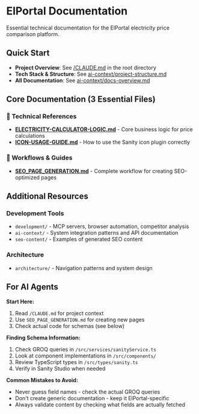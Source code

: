 # ElPortal Documentation

Essential technical documentation for the ElPortal electricity price comparison platform.

## Quick Start

- **Project Overview**: See [/CLAUDE.md](/CLAUDE.md) in the root directory
- **Tech Stack & Structure**: See [ai-context/project-structure.md](ai-context/project-structure.md)
- **All Documentation**: See [ai-context/docs-overview.md](ai-context/docs-overview.md)

## Core Documentation (3 Essential Files)

### 🔧 Technical References
- **[ELECTRICITY-CALCULATOR-LOGIC.md](ELECTRICITY-CALCULATOR-LOGIC.md)** - Core business logic for price calculations
- **[ICON-USAGE-GUIDE.md](ICON-USAGE-GUIDE.md)** - How to use the Sanity icon plugin correctly

### 📝 Workflows & Guides
- **[SEO_PAGE_GENERATION.md](SEO_PAGE_GENERATION.md)** - Complete workflow for creating SEO-optimized pages

## Additional Resources

### Development Tools
- `development/` - MCP servers, browser automation, competitor analysis
- `ai-context/` - System integration patterns and API documentation
- `seo-content/` - Examples of generated SEO content

### Architecture
- `architecture/` - Navigation patterns and system design

## For AI Agents

**Start Here:**
1. Read `/CLAUDE.md` for project context
2. Use `SEO_PAGE_GENERATION.md` for creating new pages
3. Check actual code for schemas (see below)

**Finding Schema Information:**
1. Check GROQ queries in `/src/services/sanityService.ts`
2. Look at component implementations in `/src/components/`
3. Review TypeScript types in `/src/types/sanity.ts`
4. Verify in Sanity Studio when needed

**Common Mistakes to Avoid:**
- Never guess field names - check the actual GROQ queries
- Don't create generic documentation - keep it ElPortal-specific
- Always validate content by checking what fields are actually fetched